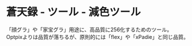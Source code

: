 # 蒼天録 - ツール - 減色ツール

「顔グラ」や「家宝グラ」用途に、高品質に256化するためのツール。  
Optpixよりは品質が落ちるが、原則的には「flex」や「xPadie」と同じ品質。
